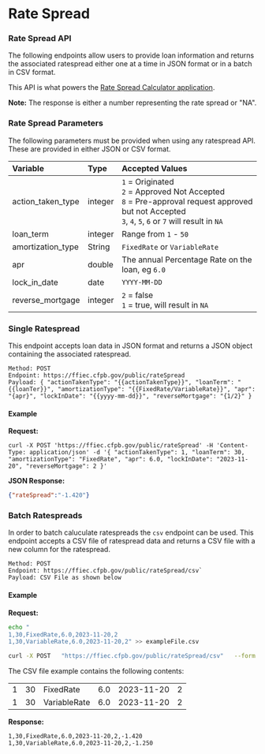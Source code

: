 # Rate Spread

### Rate Spread API

The following endpoints allow users to provide loan information and returns the associated ratespread either one at a time in JSON format or in a batch in CSV format.

This API is what powers the [Rate Spread Calculator application](https://ffiec.cfpb.gov/tools/rate-spread).

**Note:** The response is either a number representing the rate spread or "NA".

### Rate Spread Parameters

The following parameters must be provided when using any ratespread API. These are provided in either JSON or CSV format.

Variable | Type | Accepted Values |
|:-------|:-----|:----------------|
|action_taken_type | integer | `1` = Originated<br />`2` = Approved Not Accepted<br />`8` = Pre-approval request approved but not Accepted<br />`3`, `4`, `5`, `6` or `7` will result in `NA` |
|loan_term | integer | Range from `1` - `50`|
|amortization_type | String | `FixedRate` or `VariableRate`|
|apr | double | The annual Percentage Rate on the loan, eg `6.0`|
|lock_in_date | date |  `YYYY-MM-DD`|
|reverse_mortgage | integer | `2` = false<br />`1` = true, will result in `NA`|

### Single Ratespread

This endpoint accepts loan data in JSON format and returns a JSON object containing the associated ratespread.

```
Method: POST
Endpoint: https://ffiec.cfpb.gov/public/rateSpread
Payload: { "actionTakenType": "{{actionTakenType}}", "loanTerm": "{{loanTer}}", "amortizationType": "{{FixedRate/VariableRate}}", "apr": "{apr}", "lockInDate": "{{yyyy-mm-dd}}", "reverseMortgage": "{1/2}" }
```

#### Example

  **Request:**

  ```console
  curl -X POST 'https://ffiec.cfpb.gov/public/rateSpread' -H 'Content-Type: application/json' -d '{ "actionTakenType": 1, "loanTerm": 30, "amortizationType": "FixedRate", "apr": 6.0, "lockInDate": "2023-11-20", "reverseMortgage": 2 }'
  ```

  **JSON Response:**
  
  ```json
  {"rateSpread":"-1.420"}
  ```

### Batch Ratespreads

In order to batch caluculate ratespreads the `csv` endpoint can be used. This endpoint accepts a CSV file of ratespread data and returns a CSV file with a new column for the ratespread.

```
Method: POST 
Endpoint: https://ffiec.cfpb.gov/public/rateSpread/csv`
Payload: CSV File as shown below
```

#### Example

**Request:**

```bash
echo "
1,30,FixedRate,6.0,2023-11-20,2
1,30,VariableRate,6.0,2023-11-20,2" >> exampleFile.csv

curl -X POST   "https://ffiec.cfpb.gov/public/rateSpread/csv"   --form 'file=@"exampleFile.csv"'
```

The CSV file example contains the following contents:

|   |    |              |     |            |   |
|:--|:---|:-------------|:----|:-----------|:--|
| 1 | 30 | FixedRate    | 6.0 | 2023-11-20 | 2 |
| 1 | 30 | VariableRate | 6.0 | 2023-11-20 | 2 |

**Response:**

```text
1,30,FixedRate,6.0,2023-11-20,2,-1.420
1,30,VariableRate,6.0,2023-11-20,2,-1.250
```
